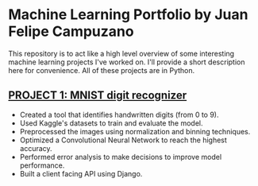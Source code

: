 # Machine Learning Portfolio by Juan Felipe Campuzano
This repository is to act like a high level overview of some interesting machine learning projects I've worked on. I'll provide a short description here for convenience.
All of these projects are in Python.
## [PROJECT 1: MNIST digit recognizer](https://github.com/juanfcampuzano/DigitRecognition)
- Created a tool that identifies handwritten digits (from 0 to 9).
- Used Kaggle's datasets to train and evaluate the model.
- Preprocessed the images using normalization and binning techniques. 
- Optimized a Convolutional Neural Network to reach the highest accuracy.
- Performed error analysis to make decisions to improve model performance.
- Built a client facing API using Django.
